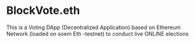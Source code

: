# BlockVote.eth

This is a Voting DApp (Decentralized Application) based on Ethereum Network (loaded on soem Eth -testnet) to conduct live ONLINE elections 
